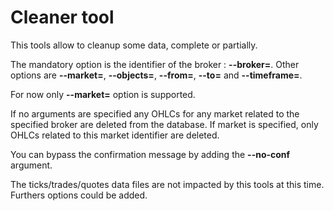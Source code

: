 # Cleaner tool #

This tools allow to cleanup some data, complete or partially.

The mandatory option is the identifier of the broker : **--broker=**.
Other options are **--market=**, **--objects=**, **--from=**, **--to=** and **--timeframe=**.

For now only **--market=** option is supported.

If no arguments are specified any OHLCs for any market related to the specified broker are deleted from the database.
If market is specified, only OHLCs related to this market identifier are deleted.

You can bypass the confirmation message by adding the **--no-conf** argument.

The ticks/trades/quotes data files are not impacted by this tools at this time.
Furthers options could be added.

